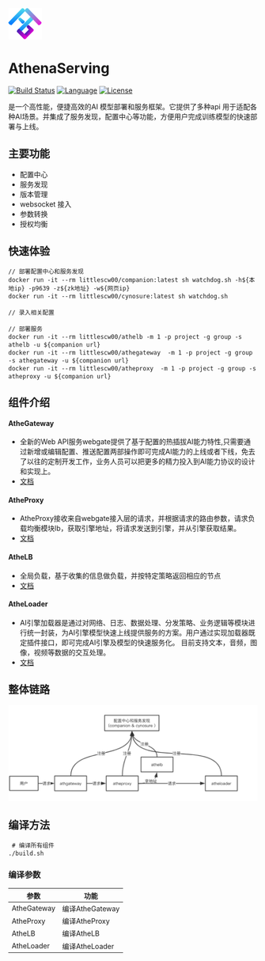 ![AthenaServing](pics/athena.png) 
# AthenaServing
[![Build Status](https://travis-ci.com/xfyun/AthenaServing.svg?branch=master)](https://travis-ci.com/xfyun/AthenaServing)
[![Language](https://img.shields.io/badge/Language-Go-blue.svg)](https://golang.org/)
[![License](https://img.shields.io/badge/License-Apache%202.0-blue.svg)](https://github.com/xfyun/AthenaServing/blob/master/LICENSE)


 是一个高性能，便捷高效的AI 模型部署和服务框架。它提供了多种api 用于适配各种AI场景。并集成了服务发现，配置中心等功能，方便用户完成训练模型的快速部署与上线。

## 主要功能
 - 配置中心 
 - 服务发现
 - 版本管理
 - websocket 接入
 - 参数转换
 - 授权均衡
 
## 快速体验
```
// 部署配置中心和服务发现
docker run -it --rm littlescw00/companion:latest sh watchdog.sh -h${本地ip} -p9639 -z${zk地址} -w${网页ip}
docker run -it --rm littlescw00/cynosure:latest sh watchdog.sh

// 录入相关配置

// 部署服务
docker run -it --rm littlescw00/athelb -m 1 -p project -g group -s athelb -u ${companion url}
docker run -it --rm littlescw00/athegateway  -m 1 -p project -g group -s athegateway -u ${companion url}
docker run -it --rm littlescw00/atheproxy  -m 1 -p project -g group -s atheproxy -u ${companion url}
```
## 组件介绍
#### AtheGateway
   - 全新的Web API服务webgate提供了基于配置的热插拔AI能力特性,只需要通过新增或编辑配置、推送配置两部操作即可完成AI能力的上线或者下线，免去了以往的定制开发工作，业务人员可以把更多的精力投入到AI能力协议的设计和实现上。 
   - [文档](AtheGateway/doc/README.md) 
#### AtheProxy
   - AtheProxy接收来自webgate接入层的请求，并根据请求的路由参数，请求负载均衡模块lb，获取引擎地址，将请求发送到引擎，并从引擎获取结果。
   - [文档](AtheProxy/README.md) 
#### AtheLB
   - 全局负载，基于收集的信息做负载，并按特定策略返回相应的节点 
   - [文档](/AtheLB/readme.md) 
#### AtheLoader
   - AI引擎加载器是通过对网络、日志、数据处理、分发策略、业务逻辑等模块进行统一封装，为AI引擎模型快速上线提供服务的方案。用户通过实现加载器既定插件接口，即可完成AI引擎及模型的快速服务化。
目前支持文本，音频，图像，视频等数据的交互处理。
   - [文档](AtheLoader/docs/README.md) 
   
## 整体链路
![流程图](pics/workflow.png)
## 编译方法
```
 # 编译所有组件
./build.sh
```

### 编译参数
|参数|功能|
| --- | --- |
|AtheGateway| 编译AtheGateway|
|AtheProxy| 编译AtheProxy|
|AtheLB|编译AtheLB|
|AtheLoader|编译AtheLoader|
